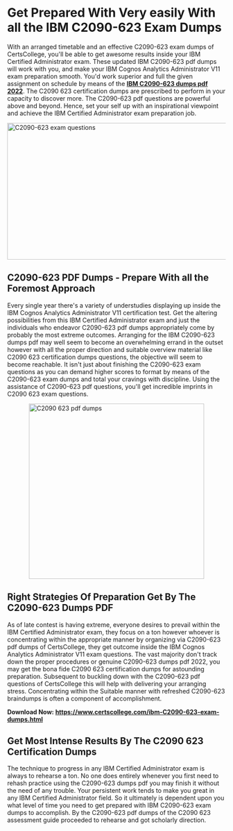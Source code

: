 <h1><strong>Get Prepared With Very easily With all the IBM C2090-623 Exam Dumps&nbsp;</strong></h1>
<p><span style="font-weight: 400;">With an arranged timetable and an effective  C2090-623 exam dumps of CertsCollege, you'll be able to get awesome results inside your IBM Certified Administrator exam. These updated IBM C2090-623 pdf dumps will work with you, and make your IBM Cognos Analytics Administrator V11 exam preparation smooth. You'd work superior and full the given assignment on schedule by means of the <strong><a href="https://www.certscollege.com/ibm-C2090-623-exam-dumps.html">IBM C2090-623 dumps pdf 2022</a></strong>. The C2090 623 certification dumps are prescribed to perform in your capacity to discover more. The  C2090-623 pdf questions are powerful above and beyond. Hence, set your self up with an inspirational viewpoint and achieve the IBM Certified Administrator exam preparation job.&nbsp;</span></p>
<p><span style="font-weight: 400;"><img style="display: block; margin-left: auto; margin-right: auto;" src="https://i.ibb.co/CPDK3ps/Yellow-and-Blue-Initiative-Blog-Banner.png" alt="C2090-623 exam questions" width="559" height="315" /></span></p>
<h2><strong>C2090-623 PDF Dumps - Prepare With all the Foremost Approach</strong></h2>
<p><span style="font-weight: 400;">Every single year there's a variety of understudies displaying up inside the IBM Cognos Analytics Administrator V11 certification test. Get the altering possibilities from this IBM Certified Administrator exam and just the individuals who endeavor C2090-623 pdf dumps appropriately come by probably the most extreme outcomes. Arranging for the IBM C2090-623 dumps pdf may well seem to become an overwhelming errand in the outset however with all the proper direction and suitable overview material like C2090 623 certification dumps questions, the objective will seem to become reachable. It isn't just about finishing the C2090-623 exam questions as you can demand higher scores to format by means of the C2090-623 exam dumps and total your cravings with discipline. Using the assistance of C2090-623 pdf questions, you'll get incredible imprints in C2090 623 exam questions.</span></p>
<p><span style="font-weight: 400;"><a href="https://tinyurl.com/ycndlwm5"><img style="display: block; margin-left: auto; margin-right: auto;" src="https://i.ibb.co/9tMrhdY/Teacher-Appreciation-Invitation.png" alt="C2090 623 pdf dumps " width="404" height="404" /></a></span></p>
<h2><strong>Right Strategies Of Preparation Get By The C2090-623 Dumps PDF</strong></h2>
<p><span style="font-weight: 400;">As of late contest is having extreme, everyone desires to prevail within the IBM Certified Administrator exam, they focus on a ton however whoever is concentrating within the appropriate manner by organizing via C2090-623 pdf dumps of CertsCollege, they get outcome inside the IBM Cognos Analytics Administrator V11 exam questions. The vast majority don't track down the proper procedures or genuine C2090-623 dumps pdf 2022, you may get the bona fide C2090 623 certification dumps for astounding preparation. Subsequent to buckling down with the  C2090-623 pdf questions of CertsCollege this will help with delivering your arranging stress. Concentrating within the Suitable manner with refreshed C2090-623 braindumps is often a component of accomplishment.</span></p>
<p><span style="font-weight: 400;"><strong>Download Now: <a href="https://www.certscollege.com/ibm-C2090-623-exam-dumps.html">https://www.certscollege.com/ibm-C2090-623-exam-dumps.html</a></strong></span></p>
<h2><strong>Get Most Intense Results By The C2090 623 Certification Dumps</strong></h2>
<p><span style="font-weight: 400;">The technique to progress in any IBM Certified Administrator exam is always to rehearse a ton. No one does entirely whenever you first need to rehash practice using the C2090-623 dumps pdf you may finish it without the need of any trouble. Your persistent work tends to make you great in any IBM Certified Administrator field. So it ultimately is dependent upon you what level of time you need to get prepared with IBM C2090-623 exam dumps to accomplish. By the C2090-623 pdf dumps of the C2090 623 assessment guide proceeded to rehearse and got scholarly direction.</span></p>

